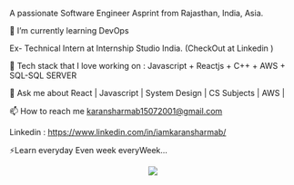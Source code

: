 A passionate Software Engineer Asprint from Rajasthan, India, Asia.
                                        
🔭 I’m currently learning DevOps 

Ex- Technical Intern at Internship Studio India. (CheckOut  at Linkedin )

🌱 Tech stack that I love working on : Javascript + Reactjs + C++ + AWS + SQL-SQL SERVER

💬 Ask me about React | Javascript | System Design | CS Subjects | AWS |

📫 How to reach me karansharmab15072001@gmail.com

Linkedin : https://www.linkedin.com/in/iamkaransharmab/


⚡Learn everyday Even week everyWeek...

 
  <div id="header" align="center">
  <img src="https://media.giphy.com/media/RbDKaczqWovIugyJmW/giphy.gif" width="full"/>
</div>
